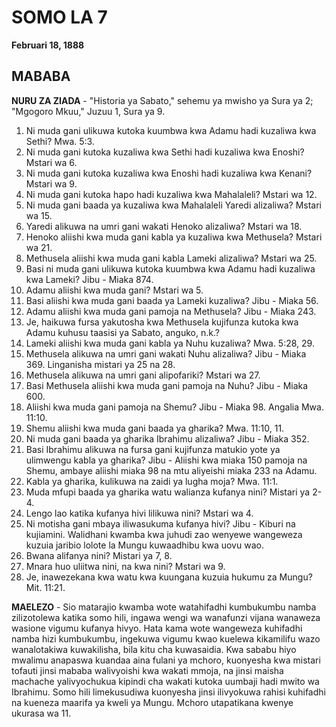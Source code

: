 # SOMO LA 7
**Februari 18, 1888**

## MABABA

**NURU ZA ZIADA** - "Historia ya Sabato," sehemu ya mwisho ya Sura ya 2; "Mgogoro Mkuu," Juzuu 1, Sura ya 9.

1. Ni muda gani ulikuwa kutoka kuumbwa kwa Adamu hadi kuzaliwa kwa Sethi? Mwa. 5:3.
2. Ni muda gani kutoka kuzaliwa kwa Sethi hadi kuzaliwa kwa Enoshi? Mstari wa 6.
3. Ni muda gani kutoka kuzaliwa kwa Enoshi hadi kuzaliwa kwa Kenani? Mstari wa 9.
4. Ni muda gani kutoka hapo hadi kuzaliwa kwa Mahalaleli? Mstari wa 12.
5. Ni muda gani baada ya kuzaliwa kwa Mahalaleli Yaredi alizaliwa? Mstari wa 15.
6. Yaredi alikuwa na umri gani wakati Henoko alizaliwa? Mstari wa 18.
7. Henoko aliishi kwa muda gani kabla ya kuzaliwa kwa Methusela? Mstari wa 21.
8. Methusela aliishi kwa muda gani kabla Lameki alizaliwa? Mstari wa 25.
9. Basi ni muda gani ulikuwa kutoka kuumbwa kwa Adamu hadi kuzaliwa kwa Lameki? Jibu - Miaka 874.
10. Adamu aliishi kwa muda gani? Mstari wa 5.
11. Basi aliishi kwa muda gani baada ya Lameki kuzaliwa? Jibu - Miaka 56.
12. Adamu aliishi kwa muda gani pamoja na Methusela? Jibu - Miaka 243.
13. Je, haikuwa fursa yakutosha kwa Methusela kujifunza kutoka kwa Adamu kuhusu taasisi ya Sabato, anguko, n.k.?
14. Lameki aliishi kwa muda gani kabla ya Nuhu kuzaliwa? Mwa. 5:28, 29.
15. Methusela alikuwa na umri gani wakati Nuhu alizaliwa? Jibu - Miaka 369. Linganisha mistari ya 25 na 28.
16. Methusela alikuwa na umri gani alipofariki? Mstari wa 27.
17. Basi Methusela aliishi kwa muda gani pamoja na Nuhu? Jibu - Miaka 600.
18. Aliishi kwa muda gani pamoja na Shemu? Jibu - Miaka 98. Angalia Mwa. 11:10.
19. Shemu aliishi kwa muda gani baada ya gharika? Mwa. 11:10, 11.
20. Ni muda gani baada ya gharika Ibrahimu alizaliwa? Jibu - Miaka 352.
21. Basi Ibrahimu alikuwa na fursa gani kujifunza matukio yote ya ulimwengu kabla ya gharika? Jibu - Aliishi kwa miaka 150 pamoja na Shemu, ambaye aliishi miaka 98 na mtu aliyeishi miaka 233 na Adamu.
22. Kabla ya gharika, kulikuwa na zaidi ya lugha moja? Mwa. 11:1.
23. Muda mfupi baada ya gharika watu walianza kufanya nini? Mistari ya 2-4.
24. Lengo lao katika kufanya hivi lilikuwa nini? Mstari wa 4.
25. Ni motisha gani mbaya iliwasukuma kufanya hivi? Jibu - Kiburi na kujiamini. Walidhani kwamba kwa juhudi zao wenyewe wangeweza kuzuia jaribio lolote la Mungu kuwaadhibu kwa uovu wao.
26. Bwana alifanya nini? Mistari ya 7, 8.
27. Mnara huo uliitwa nini, na kwa nini? Mstari wa 9.
28. Je, inawezekana kwa watu kwa kuungana kuzuia hukumu za Mungu? Mit. 11:21.

**MAELEZO** - Sio matarajio kwamba wote watahifadhi kumbukumbu namba zilizotolewa katika somo hili, ingawa wengi wa wanafunzi vijana wanaweza wasione vigumu kufanya hivyo. Hata kama wote wangeweza kuhifadhi namba hizi kumbukumbu, ingekuwa vigumu kwao kuelewa kikamilifu wazo wanalotakiwa kuwakilisha, bila kitu cha kuwasaidia. Kwa sababu hiyo mwalimu anapaswa kuandaa aina fulani ya mchoro, kuonyesha kwa mistari tofauti jinsi mababa walivyoishi kwa wakati mmoja, na jinsi maisha machache yalivyochukua kipindi cha wakati kutoka uumbaji hadi mwito wa Ibrahimu. Somo hili limekusudiwa kuonyesha jinsi ilivyokuwa rahisi kuhifadhi na kueneza maarifa ya kweli ya Mungu. Mchoro utapatikana kwenye ukurasa wa 11.